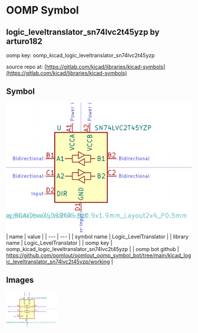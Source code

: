 # OOMP Symbol  
## logic_leveltranslator_sn74lvc2t45yzp  by arturo182  
  
oomp key: oomp_kicad_logic_leveltranslator_sn74lvc2t45yzp  
  
source repo at: [https://gitlab.com/kicad/libraries/kicad-symbols](https://gitlab.com/kicad/libraries/kicad-symbols)  
## Symbol  
  
[![working.png](working_600.png)](working.png)  
| name | value | 
| --- | --- | 
| symbol name | Logic_LevelTranslator | 
| library name | Logic_LevelTranslator | 
| oomp key | oomp_kicad_logic_leveltranslator_sn74lvc2t45yzp | 
| oomp bot github | https://github.com/oomlout/oomlout_oomp_symbol_bot/tree/main/kicad_logic_leveltranslator_sn74lvc2t45yzp/working | 
## Images  
  
[![working.png](working_140.png)](working.png)  
